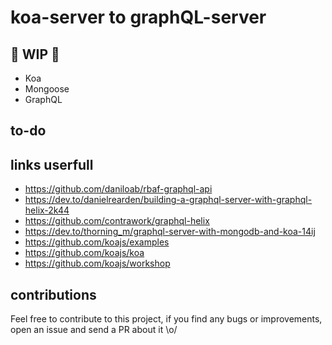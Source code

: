 # koa-server to graphQL-server
## 🚧 WIP 🚧
- Koa
- Mongoose
- GraphQL

## to-do

## links userfull
- https://github.com/daniloab/rbaf-graphql-api
- https://dev.to/danielrearden/building-a-graphql-server-with-graphql-helix-2k44
- https://github.com/contrawork/graphql-helix
- https://dev.to/thorning_m/graphql-server-with-mongodb-and-koa-14ij
- https://github.com/koajs/examples
- https://github.com/koajs/koa
- https://github.com/koajs/workshop

## contributions
Feel free to contribute to this project, if you find any bugs or improvements, open an issue and send a PR about it \o/
